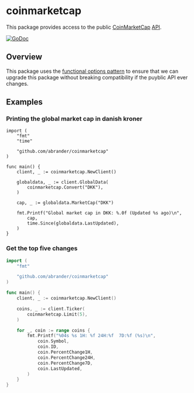 # coinmarketcap

This package provides access to the public [CoinMarketCap](https://coinmarketcap.com/) [API](https://coinmarketcap.com/api/).

[![GoDoc][1]][2]

[1]: https://godoc.org/github.com/abrander/coinmarketcap?status.svg
[2]: https://godoc.org/github.com/abrander/coinmarketcap

## Overview

This package uses the [functional options pattern](https://dave.cheney.net/2014/10/17/functional-options-for-friendly-apis)
to ensure that we can upgrade this package without breaking compatibility if the puyblic API ever changes. 

## Examples

### Printing the global market cap in danish kroner

```golang
import (
	"fmt"
	"time"

	"github.com/abrander/coinmarketcap"
)

func main() {
	client, _ := coinmarketcap.NewClient()

	globaldata, _ := client.GlobalData(
		coinmarketcap.Convert("DKK"),
	)

	cap, _ := globaldata.MarketCap("DKK")

	fmt.Printf("Global market cap in DKK: %.0f (Updated %s ago)\n",
		cap,
		time.Since(globaldata.LastUpdated),
	)
}
```

### Get the top five changes

```go
import (
	"fmt"

	"github.com/abrander/coinmarketcap"
)

func main() {
	client, _ := coinmarketcap.NewClient()

	coins, _ := client.Ticker(
		coinmarketcap.Limit(5),
	)

	for _, coin := range coins {
		fmt.Printf("%04s %s 1H: %f 24H:%f  7D:%f (%s)\n",
			coin.Symbol,
			coin.ID,
			coin.PercentChange1H,
			coin.PercentChange24H,
			coin.PercentChange7D,
			coin.LastUpdated,
		)
	}
}
```
